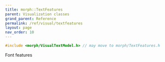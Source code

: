 ```yaml
---
title: morph::TextFeatures
parent: Visualization classes
grand_parent: Reference
permalink: /ref/visual/textfeatures
layout: page
nav_order: 10
---
```

```c++
#include <morph/VisualTextModel.h> // may move to morph/TextFeatures.h
```
Font features